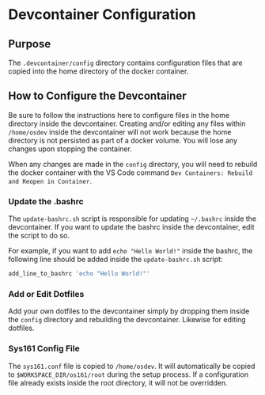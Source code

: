 # Devcontainer Configuration

## Purpose

The `.devcontainer/config` directory contains configuration files that are copied into the home
directory of the docker container.

## How to Configure the Devcontainer

Be sure to follow the instructions here to configure files in the home directory inside the devcontainer.
Creating and/or editing any files within `/home/osdev` inside the devcontainer will not work because the home
directory is not persisted as part of a docker volume. You will lose any changes upon stopping the container.

When any changes are made in the `config` directory, you will need to rebuild the docker container with
the VS Code command `Dev Containers: Rebuild and Reopen in Container`.

### Update the .bashrc

The `update-bashrc.sh` script is responsible for updating `~/.bashrc` inside the devcontainer. If you
want to update the bashrc inside the devcontainer, edit the script to do so.

For example, if you want to add `echo "Hello World!"` inside the bashrc, the following line should be
added inside the `update-bashrc.sh` script:

```bash
add_line_to_bashrc 'echo "Hello World!"'
```

### Add or Edit Dotfiles

Add your own dotfiles to the devcontainer simply by dropping them inside the `config` directory and
rebuilding the devcontainer. Likewise for editing dotfiles.

### Sys161 Config File

The `sys161.conf` file is copied to `/home/osdev`. It will automatically be copied to `$WORKSPACE_DIR/os161/root`
during the setup process. If a configuration file already exists inside the root directory, it will not be overridden.
